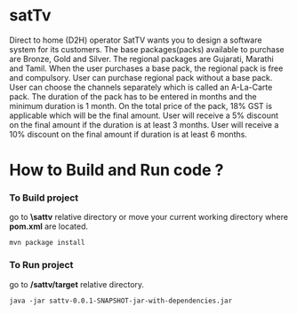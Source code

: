 # satTv
Direct to home (D2H) operator SatTV wants you to design a software system for its customers. The base packages(packs) available to purchase are Bronze, Gold and Silver. The regional packages are Gujarati, Marathi and Tamil. When the user purchases a base pack, the regional pack is free and compulsory. User can purchase regional pack without a base pack. User can choose the channels separately which is called an A-La-Carte pack. The duration of the pack has to be entered in months and the minimum duration is 1 month. On the total price of the pack, 18% GST is applicable which will be the final amount. User will receive a 5% discount on the final amount if the duration is at least 3 months. User will receive a 10% discount on the final amount if duration is at least 6 months.

# How to Build and Run code ?

### To Build project
go to **\sattv** relative directory or move your current working directory where **pom.xml** are located.
   
```
mvn package install
```

### To Run project
go to **/sattv/target** relative directory.
```
java -jar sattv-0.0.1-SNAPSHOT-jar-with-dependencies.jar
```
